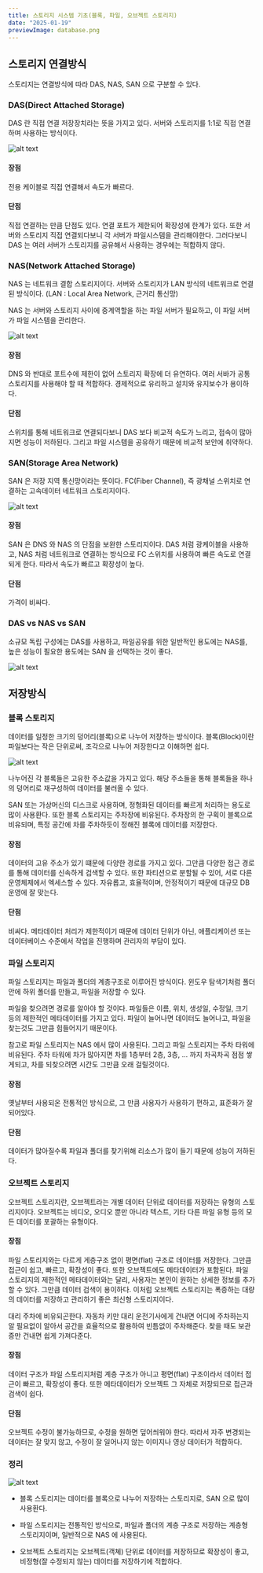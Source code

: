 ```yaml
---
title: 스토리지 시스템 기초(블록, 파일, 오브젝트 스토리지)
date: "2025-01-19"
previewImage: database.png
---
```


## 스토리지 연결방식

스토리지는 연결방식에 따라 DAS, NAS, SAN 으로 구분할 수 있다.

### DAS(Direct Attached Storage)

DAS 란 직접 연결 저장장치라는 뜻을 가지고 있다. 서버와 스토리지를 1:1로 직접 연결하며 사용하는 방식이다.

![alt text](image.png)

#### 장점

전용 케이블로 직접 연결해서 속도가 빠르다.

#### 단점

직접 연결하는 만큼 단점도 있다. 연결 포트가 제한되어 확장성에 한계가 있다. 또한 서버와 스토리지 직접 연결되다보니 각 서버가 파일시스템을 관리해야한다. 그러다보니 DAS 는 여러 서버가 스토리지를 공유해서 사용하는 경우에는 적합하지 않다.

### NAS(Network Attached Storage)

NAS 는 네트워크 결합 스토리지이다. 서버와 스토리지가 LAN 방식의 네트워크로 연결된 방식이다. (LAN : Local Area Network, 근거리 통신망)

NAS 는 서버와 스토리지 사이에 중계역할을 하는 파일 서버가 필요하고, 이 파일 서버가 파일 시스템을 관리한다.

![alt text](image-1.png)

#### 장점

DNS 와 반대로 포트수에 제한이 없어 스토리지 확장에 더 유연하다. 여러 서바가 공통 스토리지를 사용해야 할 때 적합하다. 경제적으로 유리하고 설치와 유지보수가 용이하다.

#### 단점

스위치를 통해 네트워크로 연결되다보니 DAS 보다 비교적 속도가 느리고, 접속이 많아지면 성능이 저하된다. 그리고 파일 시스템을 공유하기 때문에 비교적 보안에 취약하다.

### SAN(Storage Area Network)

SAN 은 저장 지역 통신망이라는 뜻이다. FC(Fiber Channel), 즉 광채널 스위치로 연결하는 고속데이터 네트워크 스토리지이다.

![alt text](image-2.png)

#### 장점

SAN 은 DNS 와 NAS 의 단점을 보완한 스토리지이다. DAS 처럼 광케이블을 사용하고, NAS 처럼 네트워크로 연결하는 방식으로 FC 스위치를 사용하여 빠른 속도로 연결되게 한다. 따라서 속도가 빠르고 확장성이 높다.

#### 단점

가격이 비싸다.

### DAS vs NAS vs SAN

소규모 독립 구성에는 DAS를 사용하고, 파일공유를 위한 일반적인 용도에는 NAS를, 높은 성능이 필요한 용도에는 SAN 을 선택하는 것이 좋다.

![alt text](image-3.png)

## 저장방식

### 블록 스토리지

데이터를 일정한 크기의 덩어리(블록)으로 나누어 저장하는 방식이다. 블록(Block)이란 파일보다는 작은 단위로써, 조각으로 나누어 저장한다고 이해하면 쉽다.

![alt text](image-4.png)

나누어진 각 블록들은 고유한 주소값을 가지고 있다. 해당 주소들을 통해 블록들을 하나의 덩어리로 재구성하여 데이터를 불러올 수 있다.

SAN 또는 가상머신의 디스크로 사용하며, 정형화된 데이터를 빠르게 처리하는 용도로 많이 사용환다. 또한 블록 스토리지는 주차장에 비유된다. 주차장의 한 구획이 블록으로 비유되며, 특정 공간에 차를 주차하듯이 정해진 블록에 데이터를 저장한다.

#### 장점

데이터의 고유 주소가 있기 떄문에 다양한 경로를 가지고 있다. 그만큼 다양한 접근 경로를 통해 데이터를 신속하게 검색할 수 있다. 또한 파티션으로 분할될 수 있어, 서로 다른 운영체제에서 엑세스할 수 있다. 자유롭고, 효율적이며, 안정적이기 때문에 대규모 DB 운영에 잘 맞는다.

#### 단점

비싸다. 메타데이터 처리가 제한적이기 때문에 데이터 단위가 아닌, 애플리케이션 또는 데이터베이스 수준에서 작업을 진행하며 관리자의 부담이 있다.

### 파일 스토리지

파일 스토리지는 파일과 폴더의 계층구조로 이루어진 방식이다. 윈도우 탐색기처럼 폴더 안에 하위 폴더를 만들고, 파일을 저장할 수 있다.

파일을 찾으려면 경로를 알아야 할 것이다. 파일들은 이름, 위치, 생성일, 수정일, 크기 등의 제한적인 메타데이터를 가지고 있다. 파일이 늘어나면 데이터도 늘어나고, 파일을 찾는것도 그만큼 힘들어지기 때문이다.

참고로 파일 스토리지는 NAS 에서 많이 사용된다. 그리고 파일 스토리지는 주차 타워에 비유된다. 주차 타워에 차가 많아지면 차를 1층부터 2층, 3층, ... 까지 차곡차곡 점점 쌓게되고, 차를 되찾으려면 시간도 그만큼 오래 걸릴것이다.

#### 장점

옛날부터 사용되온 전통적인 방식으로, 그 만큼 사용자가 사용하기 편하고, 표준화가 잘 되어있다.

#### 단점

데이터가 많아질수록 파일과 폴더를 찾기위해 리소스가 많이 들기 때문에 성능이 저하된다.

### 오브젝트 스토리지

오브젝트 스토리지란, 오브젝트라는 개별 데이터 단위로 데이터를 저장하는 유형의 스토리지이다. 오브젝트는 비디오, 오디오 뿐만 아니라 텍스트, 기타 다른 파일 유형 등의 모든 데이터를 포괄하는 유형이다.

#### 장점

파일 스토리지와는 다르게 게층구조 없이 평면(flat) 구조로 데이터를 저장한다. 그만큼 접근이 쉽고, 빠르고, 확장성이 좋다. 또한 오브젝트에도 메타데이터가 포함된다. 파일 스토리지의 제한적인 메타데이터와는 달리, 사용자는 본인이 원하는 상세한 정보를 추가할 수 있다. 그만큼 데이터 검색이 용이하다. 이처럼 오브젝트 스토리지는 폭증하는 대량의 데이터를 저장하고 관리하기 좋은 최신형 스토리지이다.

대리 주차에 비유되곤한다. 자동차 키만 대리 운전기사에게 건내면 어디에 주차하는지 알 필요없이 알아서 공간을 효율적으로 활용하여 빈틈없이 주차해준다. 찾을 때도 보관증만 건내면 쉽게 가져다준다.

#### 장점

데이터 구조가 파일 스토리지처럼 계층 구조가 아니고 평면(flat) 구조이라서 데이터 접근이 빠르고, 확장성이 좋다. 또한 메타데이터가 오브젝트 그 자체로 저장되므로 접근과 검색이 쉽다.

#### 단점

오브젝트 수정이 불가능하므로, 수정을 원하면 덮어씌워야 한다. 따라서 자주 변경되는 데이터는 잘 맞지 않고, 수정이 잘 일어나지 않는 이미지나 영상 데이터가 적합하다.

### 정리

![alt text](image-5.png)

- 블록 스토리지는 데이터를 블록으로 나누어 저장하는 스토리지로, SAN 으로 많이 사용환다.

- 파일 스토리지는 전통적인 방식으로, 파일과 폴더의 계층 구조로 저장하는 계층형 스토리지이며, 일반적으로 NAS 에 사용된다.

- 오브젝트 스토리지는 오브젝트(객쳬) 단위로 데이터를 저장하므로 확장성이 좋고, 비정형(잘 수정되지 않는) 데이터를 저장하기에 적합하다.
